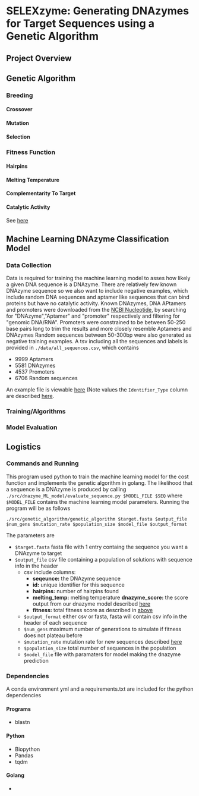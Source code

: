 SELEXzyme: Generating DNAzymes for Target Sequences using a Genetic Algorithm
=============================================================================

## Project Overview

## Genetic Algorithm

### Breeding

#### Crossover

#### Mutation

#### Selection

### Fitness Function

#### Hairpins

#### Melting Temperature

#### Complementarity To Target

#### Catalytic Activity
See [here](#machine-learning-dnazyme-classification-model)

## Machine Learning DNAzyme Classification Model

### Data Collection
Data is required for training the machine learning model to asses how likely a given DNA sequence is a DNAzyme.
There are relatively few known DNAzyme sequence so we also want to include negative examples, which include random DNA sequences and aptamer like sequences that can bind proteins but have no catalytic activity.
Known DNAzymes, DNA APtamers and promoters were downloaded from the [NCBI Nucleotide](https://www.ncbi.nlm.nih.gov/nuccore/), by searching for "DNAzyme","Aptamer" and "promoter" respectively and filtering for "genomic DNA/RNA".
Promoters were constrained to be between 50-250 base pairs long to trim the results and more closely resemble Aptamers and DNAzymes
Random sequences between 50-300bp were also generated as negative training examples.
A tsv including all the sequences and labels is provided in `./data/all_sequences.csv`, which contains
 - 9999 Aptamers
 - 5581 DNAzymes
 - 4537 Promoters
 - 6706 Random sequences

An example file is viewable [here](./data/example_training_data.tsv)
(Note values the `Identifier_Type` column are described [here](https://en.wikipedia.org/wiki/FASTA_format#NCBI_identifiers).

### Training/Algorithms

### Model Evaluation

## Logistics

### Commands and Running
This program used python to train the machine learning model for the cost function and implements the genetic algorithm in golang.
The likelihood that a sequence is a DNAzyme is produced by calling `./src/dnazyme_ML_model/evaluate_sequence.py $MODEL_FILE $SEQ` where `$MODEL_FILE` contains the machine learning model parameters.
Running the program will be as follows

`./src/genetic_algorithm/genetic_algorithm $target.fasta $output_file $num_gens $mutation_rate $population_size $model_file $output_format`

The parameters are
 - `$target.fasta` fasta file with 1 entry containg the sequence you want a DNAzyme to target
 - `$output_file` csv file containing a population of solutions with sequence info in the header
   - csv include columns:
     - __seqeunce:__ the DNAzyme sequence
     - __id:__ unique identifier for this sequence
     - __hairpins:__ number of hairpins found
     - __melting_temp:__ melting temperature
       __dnazyme_score:__ the score output from our dnazyme model described [here](#machine-learning-dnazyme-classification-model)
     - __fitness:__ total fitness score as described in [above](#fitness-function)
   - `$output_format` either csv or fasta, fasta will contain csv info in the header of each sequence
   - `$num_gens` maximum number of generations to simulate if fitness does not plateau before
   - `$mutation_rate` mutation rate for new sequences described [here](#mutation)
   - `$population_size` total number of sequences in the population
   - `$model_file` file with paramaters for model making the dnazyme prediction

### Dependencies
A conda environment yml and a requirements.txt are included for the python dependencies

#### Programs
 - blastn

#### Python
 - Biopython
 - Pandas
 - tqdm

#### Golang
 -

